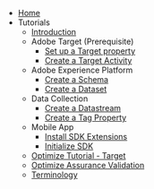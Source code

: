 <!-- Documentation/tutorials/_sidebar.md -->

- [Home](/)
- Tutorials
    - [Introduction](/tutorials/README.md)
    - Adobe Target (Prerequisite)
        - [Set up a Target property](/tutorials/setup/setup-target-property.md)
        - [Create a Target Activity](/tutorials/setup/create-target-activity.md)
    - Adobe Experience Platform
        - [Create a Schema](/tutorials/setup/create-schema.md)
        - [Create a Dataset](/tutorials/setup/create-dataset.md)
    - Data Collection
        - [Create a Datastream](/tutorials/setup/create-datastream.md)
        - [Create a Tag Property](/tutorials/setup/create-tag-property.md)
    - Mobile App
        - [Install SDK Extensions](/tutorials/mobile-app/install-sdk-extensions.md)
        - [Initialize SDK](/tutorials/mobile-app/init-sdk.md)
    - [Optimize Tutorial - Target](/tutorials/optimize-target-tutorial.md "Optimize Tutorial: Fetch and track Target Offers")
    - [Optimize Assurance Validation](/tutorials/assurance-validation.md)
    - [Terminology](/tutorials/terminology.md)
